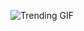 ![Trending GIF](https://media0.giphy.com/media/YDEiyrRLa6ATrSNQND/giphy.gif?cid=8bb21772d9jk09pyq1xa2x7movt32n633ejra07w2eprlzcd&ep=v1_gifs_search&rid=giphy.gif&ct=g)
